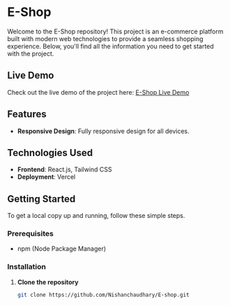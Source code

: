 # E-Shop

Welcome to the E-Shop repository! This project is an e-commerce platform built with modern web technologies to provide a seamless shopping experience. Below, you'll find all the information you need to get started with the project.

## Live Demo

Check out the live demo of the project here: [E-Shop Live Demo](https://e-shop-theta-navy.vercel.app/)

## Features
- **Responsive Design**: Fully responsive design for all devices.

## Technologies Used

- **Frontend**: React.js, Tailwind CSS
- **Deployment**: Vercel

## Getting Started

To get a local copy up and running, follow these simple steps.

### Prerequisites

- npm (Node Package Manager)


### Installation

1. **Clone the repository**

   ```bash
   git clone https://github.com/Nishanchaudhary/E-shop.git

